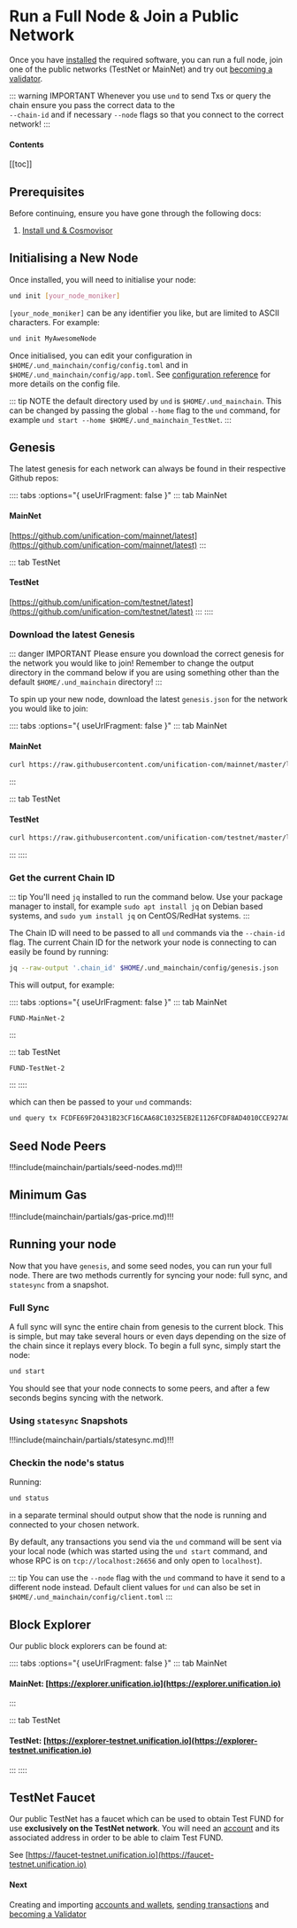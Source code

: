 # Run a Full Node & Join a Public Network

Once you have [installed](../software/cosmovisor/install_statesync_cosmovisor.md) the required software, you can run a full node, join one of the 
public networks (TestNet or MainNet) and try out [becoming a validator](become-validator.md).

::: warning IMPORTANT
Whenever you use `und` to send Txs or query the chain ensure you pass the correct data to the  
`--chain-id` and if necessary `--node` flags so that you connect to the correct network!
:::

#### Contents

[[toc]]

## Prerequisites

Before continuing, ensure you have gone through the following docs:

1. [Install und & Cosmovisor](../software/cosmovisor/install_statesync_cosmovisor.md)

## Initialising a New Node

Once installed, you will need to initialise your node:

```bash
und init [your_node_moniker]
```

`[your_node_moniker]` can be any identifier you like, but are limited to ASCII characters. For example:

```bash
und init MyAwesomeNode
```

Once initialised, you can edit your configuration in `$HOME/.und_mainchain/config/config.toml` and in 
`$HOME/.und_mainchain/config/app.toml`. See [configuration reference](../software/und-mainchain-config-ref.md) 
for more details on the config file.

::: tip NOTE
the default directory used by `und` is `$HOME/.und_mainchain`. This can be changed by passing the global `--home` 
flag to the `und` command, for example `und start --home $HOME/.und_mainchain_TestNet`.
:::

## Genesis

The latest genesis for each network can always be found in their respective Github repos:

:::: tabs :options="{ useUrlFragment: false }"
::: tab MainNet
#### MainNet
[https://github.com/unification-com/mainnet/latest](https://github.com/unification-com/mainnet/latest)
:::

::: tab TestNet
#### TestNet
[https://github.com/unification-com/testnet/latest](https://github.com/unification-com/testnet/latest)
:::
::::

### Download the latest Genesis

::: danger IMPORTANT
Please ensure you download the correct genesis for the network you would like to join! Remember to change the output 
directory in the command below if you are using something other than the default `$HOME/.und_mainchain` directory!
:::

To spin up your new node, download the latest `genesis.json` for the network you would like to join:

:::: tabs :options="{ useUrlFragment: false }"
::: tab MainNet
#### MainNet
```bash
curl https://raw.githubusercontent.com/unification-com/mainnet/master/latest/genesis.json > $HOME/.und_mainchain/config/genesis.json
```
:::

::: tab TestNet
#### TestNet
```bash
curl https://raw.githubusercontent.com/unification-com/testnet/master/latest/genesis.json > $HOME/.und_mainchain/config/genesis.json
```
:::
::::

### Get the current Chain ID

::: tip
You'll need `jq` installed to run the command below. Use your package manager to install, for example 
`sudo apt install jq` on Debian based systems, and `sudo yum install jq` on CentOS/RedHat systems.
:::

The Chain ID will need to be passed to all `und` commands via the `--chain-id` flag. The current Chain ID for the 
network your node is connecting to can easily be found by running:

```bash
jq --raw-output '.chain_id' $HOME/.und_mainchain/config/genesis.json
```

This will output, for example:

:::: tabs :options="{ useUrlFragment: false }"
::: tab MainNet
```
FUND-MainNet-2
```
:::

::: tab TestNet
```
FUND-TestNet-2
```
:::
::::

which can then be passed to your `und` commands:

```bash
und query tx FCDFE69F20431B23CF16CAA68C10325EB2E1126FCDF8AD4010CCE927A0808740 --chain-id FUND-TestNet-2
```

## Seed Node Peers

!!!include(mainchain/partials/seed-nodes.md)!!!

## Minimum Gas

!!!include(mainchain/partials/gas-price.md)!!!

## Running your node

Now that you have `genesis`, and some seed nodes, you can run your full node. There are two methods currently for
syncing your node: full sync, and `statesync` from a snapshot.

### Full Sync

A full sync will sync the entire chain from genesis to the current block. This is simple, but may take several hours
or even days depending on the size of the chain since it replays every block. To begin a full sync, simply start 
the node:

```bash
und start
```

You should see that your node connects to some peers, and after a few seconds begins syncing with the network.

### Using `statesync` Snapshots

!!!include(mainchain/partials/statesync.md)!!!

### Checkin the node's status

Running:

```bash
und status
```

in a separate terminal should output show that the node is running and connected to your chosen network.

By default, any transactions you send via the `und` command will be
sent via your local node (which was started using the `und start` command, and whose RPC is on `tcp://localhost:26656` 
and only open to `localhost`).

::: tip
You can use the `--node` flag with the `und` command to have it send to a different node instead. Default client values 
for `und` can also be set in `$HOME/.und_mainchain/config/client.toml`
:::

## Block Explorer

Our public block explorers can be found at:

:::: tabs :options="{ useUrlFragment: false }"
::: tab MainNet
#### MainNet: [https://explorer.unification.io](https://explorer.unification.io)
:::

::: tab TestNet
#### TestNet: [https://explorer-testnet.unification.io](https://explorer-testnet.unification.io)
:::
::::

## TestNet Faucet

Our public TestNet has a faucet which can be used to obtain Test FUND for
use **exclusively on the TestNet network**. You will need an [account](accounts-wallets.md) and its associated address
in order to be able to claim Test FUND.

See [https://faucet-testnet.unification.io](https://faucet-testnet.unification.io)

#### Next

Creating and importing [accounts and wallets](accounts-wallets.md), [sending transactions](examples/transactions.md) 
and [becoming a Validator](become-validator.md)
